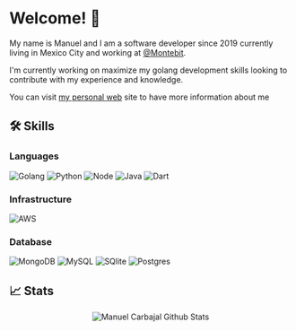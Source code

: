 # Welcome! 👋

My name is Manuel and I am a software developer since 2019 currently living in Mexico City and working at [@Montebit](https://montebit.com/).

I'm currently working on maximize my golang development skills looking to contribute with my experience and knowledge.

You can visit [my personal web](https://manicar2093.github.io/manicar_resume/) site to have more information about me

## 🛠️ Skills

### Languages

![Golang](https://img.shields.io/badge/Golang-29BEB0?style=for-the-badge&logo=go&logoColor=white)
![Python](https://img.shields.io/badge/Python-092E20?style=for-the-badge&logo=python&logoColor=white)
![Node](https://img.shields.io/badge/Node.js-339933?style=for-the-badge&logo=nodedotjs&logoColor=white)
![Java](https://img.shields.io/badge/Java-007396?style=for-the-badge&logo=openjdk&logoColor=white)
![Dart](https://img.shields.io/badge/Dart-4285F4?style=for-the-badge&logo=dart&logoColor=white)

### Infrastructure

![AWS](https://img.shields.io/badge/AWS-FF9900?style=for-the-badge&logo=amazonaws&logoColor=000000)

### Database

![MongoDB](https://img.shields.io/badge/MongoDB-47A248?style=for-the-badge&logo=mongodb&logoColor=white)
![MySQL](https://img.shields.io/badge/MySQL-00758f?style=for-the-badge&logo=mysql&logoColor=white)
![SQlite](https://img.shields.io/badge/SQLite-07405E?style=for-the-badge&logo=sqlite&logoColor=white)
![Postgres](https://img.shields.io/badge/POSTGRESQL-666666?style=for-the-badge&logo=postgresql&logoColor=008bb9)


## 📈 Stats

<div align="center">
<img src="https://github-readme-stats.vercel.app/api?username=manicar2093&show_icons=true&hide_border=true" alt="Manuel Carbajal Github Stats">
</div>
